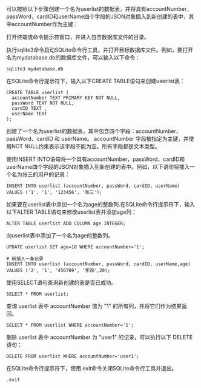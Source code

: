可以按照以下步骤创建一个名为userlist的数据表，并将具有accountNumber，passWord，cardID和userName四个字段的JSON对象插入到新创建的表中，其中accountNumber作为主键：

打开终端或命令提示符窗口，并进入包含数据库文件的目录。

执行sqlite3命令启动SQLite命令行工具，并打开目标数据库文件。例如，要打开名为mydatabase.db的数据库文件，可以输入以下命令：
```
sqlite3 mydatabase.db
```
在SQLite命令行提示符下，输入以下CREATE TABLE语句来创建userlist表：
```
CREATE TABLE userlist (
  accountNumber TEXT PRIMARY KEY NOT NULL,
  passWord TEXT NOT NULL,
  cardID TEXT ,
  userName TEXT 
);
```
创建了一个名为userlist的数据表，其中包含四个字段：accountNumber、passWord、cardID 和 userName。 accountNumber 字段被指定为主键，并使用NOT NULL约束表示该字段不能为空。所有字段都是文本类型。

使用INSERT INTO语句将一个具有accountNumber，passWord，cardID和userName四个字段的JSON对象插入到新创建的表中。例如，以下语句将插入一个名为张三的用户的记录：
```
INSERT INTO userlist (accountNumber, passWord, cardID, userName)
VALUES ('1', '1', '123456', '张三');
```

如果要在userlist表中添加一个名为age的整数列.在SQLite命令行提示符下，输入以下ALTER TABLE语句来修改userlist表并添加age列：
```
ALTER TABLE userlist ADD COLUMN age INTEGER;
```
向userlist表中添加了一个名为age的整数列。
```
UPDATE userlist SET age=18 WHERE accountNumber='1';

# 新插入一条记录
INSERT INTO userlist (accountNumber, passWord, cardID, userName,age)
VALUES ('2', '1', '456789', '李四',20);
```

使用SELECT语句查询新创建的表是否已成功。
```
SELECT * FROM userlist;
```

查询 userlist 表中 accountNumber 值为 "1" 的所有列，并将它们作为结果返回。
```
SELECT * FROM userlist WHERE accountNumber='1';
```

删除 userlist 表中 accountNumber 为 "user1" 的记录，可以执行以下 DELETE 语句：
```
DELETE FROM userlist WHERE accountNumber='user1';
```

在SQLite命令行提示符下，使用.exit命令关闭SQLite命令行工具并退出。
```
.exit
```